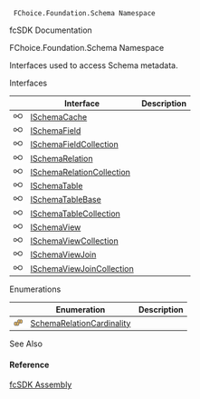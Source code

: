 ﻿     FChoice.Foundation.Schema Namespace                                                   

fcSDK Documentation

FChoice.Foundation.Schema Namespace

Interfaces used to access Schema metadata.

Interfaces

|   | Interface | Description |
| --- | --- | --- |
| ![Interface](dotnetimages/Interface.png) | [ISchemaCache](fcSDK~FChoice.Foundation.Schema.ISchemaCache.md) |   |
| ![Interface](dotnetimages/Interface.png) | [ISchemaField](fcSDK~FChoice.Foundation.Schema.ISchemaField.md) |   |
| ![Interface](dotnetimages/Interface.png) | [ISchemaFieldCollection](fcSDK~FChoice.Foundation.Schema.ISchemaFieldCollection.md) |   |
| ![Interface](dotnetimages/Interface.png) | [ISchemaRelation](fcSDK~FChoice.Foundation.Schema.ISchemaRelation.md) |   |
| ![Interface](dotnetimages/Interface.png) | [ISchemaRelationCollection](fcSDK~FChoice.Foundation.Schema.ISchemaRelationCollection.md) |   |
| ![Interface](dotnetimages/Interface.png) | [ISchemaTable](fcSDK~FChoice.Foundation.Schema.ISchemaTable.md) |   |
| ![Interface](dotnetimages/Interface.png) | [ISchemaTableBase](fcSDK~FChoice.Foundation.Schema.ISchemaTableBase.md) |   |
| ![Interface](dotnetimages/Interface.png) | [ISchemaTableCollection](fcSDK~FChoice.Foundation.Schema.ISchemaTableCollection.md) |   |
| ![Interface](dotnetimages/Interface.png) | [ISchemaView](fcSDK~FChoice.Foundation.Schema.ISchemaView.md) |   |
| ![Interface](dotnetimages/Interface.png) | [ISchemaViewCollection](fcSDK~FChoice.Foundation.Schema.ISchemaViewCollection.md) |   |
| ![Interface](dotnetimages/Interface.png) | [ISchemaViewJoin](fcSDK~FChoice.Foundation.Schema.ISchemaViewJoin.md) |   |
| ![Interface](dotnetimages/Interface.png) | [ISchemaViewJoinCollection](fcSDK~FChoice.Foundation.Schema.ISchemaViewJoinCollection.md) |   |

Enumerations

|   | Enumeration | Description |
| --- | --- | --- |
| ![Enumeration](dotnetimages/Enumeration.png) | [SchemaRelationCardinality](fcSDK~FChoice.Foundation.Schema.SchemaRelationCardinality.md) |   |

See Also

#### Reference

[fcSDK Assembly](fcSDK.md)